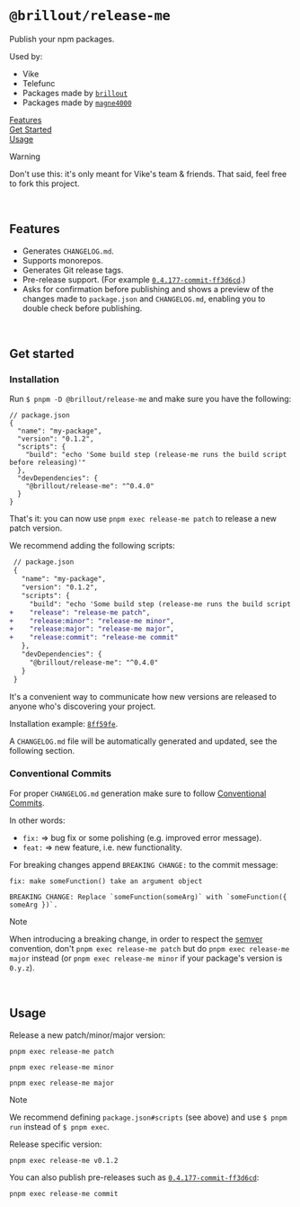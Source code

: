 # `@brillout/release-me`

Publish your npm packages.

Used by:
- Vike
- Telefunc
- Packages made by [`brillout`](https://github.com/brillout)
- Packages made by [`magne4000`](https://github.com/magne4000)

[Features](#features)  
[Get Started](#get-started)  
[Usage](#usage)  

> [!WARNING]
> Don't use this: it's only meant for Vike's team & friends. That said, feel free to fork this project.

<br/>

## Features

- Generates `CHANGELOG.md`.
- Supports monorepos.
- Generates Git release tags.
- Pre-release support. (For example [`0.4.177-commit-ff3d6cd`](https://www.npmjs.com/package/vike/v/0.4.177-commit-ff3d6cd).)
- Asks for confirmation before publishing and shows a preview of the changes made to `package.json` and `CHANGELOG.md`, enabling you to double check before publishing.

<br/>

## Get started

### Installation

Run `$ pnpm -D @brillout/release-me` and make sure you have the following:

```json5
// package.json
{
  "name": "my-package",
  "version": "0.1.2",
  "scripts": {
    "build": "echo 'Some build step (release-me runs the build script before releasing)'"
  },
  "devDependencies": {
    "@brillout/release-me": "^0.4.0"
  }
}
```

That's it: you can now use `pnpm exec release-me patch` to release a new patch version.

We recommend adding the following scripts:

```diff
 // package.json
 {
   "name": "my-package",
   "version": "0.1.2",
   "scripts": {
     "build": "echo 'Some build step (release-me runs the build script before releasing)'"
+    "release": "release-me patch",
+    "release:minor": "release-me minor",
+    "release:major": "release-me major",
+    "release:commit": "release-me commit"
   },
   "devDependencies": {
     "@brillout/release-me": "^0.4.0"
   }
 }
```

It's a convenient way to communicate how new versions are released to anyone who's discovering your project.

Installation example: [`8ff59fe`](https://github.com/brillout/test-e2e/commit/8ff59fea41c4956aeaf18b048a34faeaf98a47c5).

A `CHANGELOG.md` file will be automatically generated and updated, see the following section.

### Conventional Commits

For proper `CHANGELOG.md` generation make sure to follow [Conventional Commits](https://www.conventionalcommits.org).

In other words:

- `fix:` => bug fix or some polishing (e.g. improved error message).
- `feat:` => new feature, i.e. new functionality.

For breaking changes append `BREAKING CHANGE:` to the commit message:

```
fix: make someFunction() take an argument object

BREAKING CHANGE: Replace `someFunction(someArg)` with `someFunction({ someArg })`.
```

> [!NOTE]
> When introducing a breaking change, in order to respect the [semver](https://semver.org/) convention, don't `pnpm exec release-me patch` but do `pnpm exec release-me major` instead (or `pnpm exec release-me minor` if your package's version is `0.y.z`).

<br/>

## Usage

Release a new patch/minor/major version:

```shell
pnpm exec release-me patch
```
```shell
pnpm exec release-me minor
```
```shell
pnpm exec release-me major
```

> [!NOTE]
> We recommend defining `package.json#scripts` (see above) and use `$ pnpm run` instead of `$ pnpm exec`.

Release specific version:

```shell
pnpm exec release-me v0.1.2
```

You can also publish pre-releases such as [`0.4.177-commit-ff3d6cd`](https://www.npmjs.com/package/vike/v/0.4.177-commit-ff3d6cd):

```shell
pnpm exec release-me commit
```
